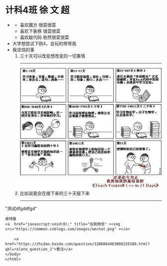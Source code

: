 
<html lang="zh">
    <head>
        <meta charset="UTF-8">
        <meta http-equiv="X-UA-Compatible" content="IE=edge">
        <meta name="viewport" content="width=device-width, initial-scale=1.0">
        <title>自我介绍</title>
    </head>
    <body>
        <h1>计科4班 徐 文 超</h1>
    <ul>
        <li>
            <ul>
                <li>喜欢魔方 很菜很菜</li>
                <li>喜欢下象棋 很菜很菜</li>
                <li>喜欢敲代码 依然很菜很菜</li>
            </ul>
        </li>
        <li>大学想尝试下刚4，会玩的带带我</li>
        <li>我坚信的事
        <ol>
            <li>
                三十天可以改变想改变的一切事情 
        <hr>
        <img src="./21.gif" alt="">
            </li>
        <li>
                比如说我会在接下来的三十天瘦下来 
        </li>
        <hr>
        </ol>
    </li>
    </ul>    
    <span title="你知道的太多了" class="heimu">"测试dfgddfgd"</span>


    奥特曼
    <a  href="javascript:void(0);" title="加我微信" ><img src="https://common.cnblogs.com/images/wechat.png" ></a>

        <a href="https://zhidao.baidu.com/question/1386064463008225580.html?qbl=relate_question_1">整活</a>
    </body>
    </html>
    
